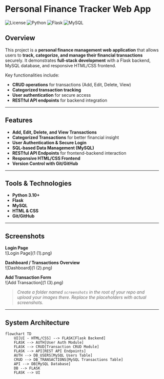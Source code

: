 # Personal Finance Tracker Web App

![License](https://img.shields.io/badge/license-MIT-blue.svg)
![Python](https://img.shields.io/badge/python-3.10+-blue.svg)
![Flask](https://img.shields.io/badge/framework-Flask-success)
![MySQL](https://img.shields.io/badge/database-MySQL-lightgrey)

## Overview

This project is a **personal finance management web application** that allows users to **track, categorize, and manage their financial transactions** securely. It demonstrates **full-stack development** with a Flask backend, MySQL database, and responsive HTML/CSS frontend.

Key functionalities include:
- **CRUD operations** for transactions (Add, Edit, Delete, View)  
- **Categorized transaction tracking**  
- **User authentication** for secure access  
- **RESTful API endpoints** for backend integration  

---

## Features

- **Add, Edit, Delete, and View Transactions**  
- **Categorized Transactions** for better financial insight  
- **User Authentication & Secure Login**  
- **SQL-based Data Management (MySQL)**  
- **RESTful API Endpoints** for frontend-backend interaction  
- **Responsive HTML/CSS Frontend**  
- **Version Control with Git/GitHub**  

---

## Tools & Technologies

- **Python 3.10+**  
- **Flask**  
- **MySQL**  
- **HTML & CSS**  
- **Git/GitHub**  

---

## Screenshots

**Login Page**  
![Login Page](1 (1).png)  

**Dashboard / Transactions Overview**  
![Dashboard](1 (2).png)  

**Add Transaction Form**  
![Add Transaction](1 (3).png)  

> *Create a folder named `screenshots` in the root of your repo and upload your images there. Replace the placeholders with actual screenshots.*

---

## System Architecture

```mermaid
flowchart TD
    UI[UI - HTML/CSS] --> FLASK[Flask Backend]
    FLASK --> AUTH[User Auth Module]
    FLASK --> CRUD[Transaction CRUD Module]
    FLASK --> API[REST API Endpoints]
    AUTH --> DB_USERS[MySQL Users Table]
    CRUD --> DB_TRANSACTIONS[MySQL Transactions Table]
    API --> DB[MySQL Database]
    DB --> FLASK
    FLASK --> UI


